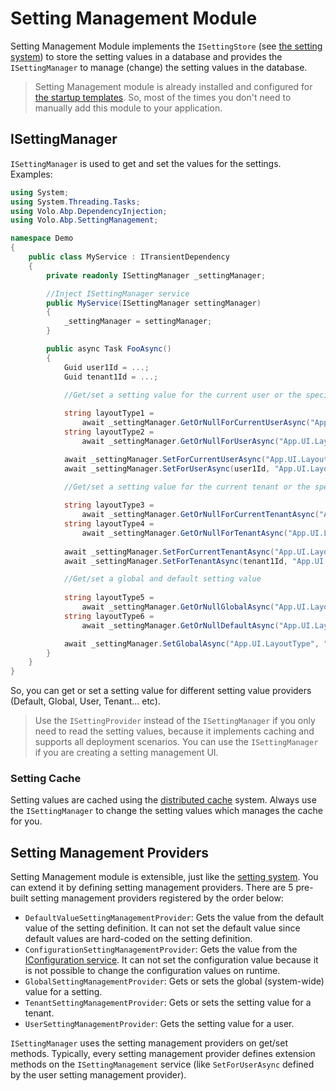 # Setting Management Module

Setting Management Module implements the `ISettingStore` (see [the setting system](../Settings.md)) to store the setting values in a database and provides the `ISettingManager` to manage (change) the setting values in the database.

> Setting Management module is already installed and configured for [the startup templates](../Startup-Templates/Index.md). So, most of the times you don't need to manually add this module to your application.

## ISettingManager

`ISettingManager` is used to get and set the values for the settings. Examples:

````csharp
using System;
using System.Threading.Tasks;
using Volo.Abp.DependencyInjection;
using Volo.Abp.SettingManagement;

namespace Demo
{
    public class MyService : ITransientDependency
    {
        private readonly ISettingManager _settingManager;

        //Inject ISettingManager service
        public MyService(ISettingManager settingManager)
        {
            _settingManager = settingManager;
        }

        public async Task FooAsync()
        {
            Guid user1Id = ...;
            Guid tenant1Id = ...;

            //Get/set a setting value for the current user or the specified user
            
            string layoutType1 =
                await _settingManager.GetOrNullForCurrentUserAsync("App.UI.LayoutType");
            string layoutType2 =
                await _settingManager.GetOrNullForUserAsync("App.UI.LayoutType", user1Id);

            await _settingManager.SetForCurrentUserAsync("App.UI.LayoutType", "LeftMenu");
            await _settingManager.SetForUserAsync(user1Id, "App.UI.LayoutType", "LeftMenu");

            //Get/set a setting value for the current tenant or the specified tenant
            
            string layoutType3 =
                await _settingManager.GetOrNullForCurrentTenantAsync("App.UI.LayoutType");
            string layoutType4 =
                await _settingManager.GetOrNullForTenantAsync("App.UI.LayoutType", tenant1Id);
            
            await _settingManager.SetForCurrentTenantAsync("App.UI.LayoutType", "LeftMenu");
            await _settingManager.SetForTenantAsync(tenant1Id, "App.UI.LayoutType", "LeftMenu");

            //Get/set a global and default setting value
            
            string layoutType5 =
                await _settingManager.GetOrNullGlobalAsync("App.UI.LayoutType");
            string layoutType6 =
                await _settingManager.GetOrNullDefaultAsync("App.UI.LayoutType");

            await _settingManager.SetGlobalAsync("App.UI.LayoutType", "TopMenu");
        }
    }
}

````

So, you can get or set a setting value for different setting value providers (Default, Global, User, Tenant... etc).

> Use the `ISettingProvider` instead of the `ISettingManager` if you only need to read the setting values, because it implements caching and supports all deployment scenarios. You can use the `ISettingManager` if you are creating a setting management UI.

### Setting Cache

Setting values are cached using the [distributed cache](../Caching.md) system. Always use the `ISettingManager` to change the setting values which manages the cache for you.

## Setting Management Providers

Setting Management module is extensible, just like the [setting system](../Settings.md).  You can extend it by defining setting management providers. There are 5 pre-built setting management providers registered by the order below:

* `DefaultValueSettingManagementProvider`: Gets the value from the default value of the setting definition. It can not set the default value since default values are hard-coded on the setting definition.
* `ConfigurationSettingManagementProvider`: Gets the value from the [IConfiguration service](../Configuration.md). It can not set the configuration value because it is not possible to change the configuration values on runtime.
* `GlobalSettingManagementProvider`: Gets or sets the global (system-wide) value for a setting.
* `TenantSettingManagementProvider`: Gets or sets the setting value for a tenant.
* `UserSettingManagementProvider`: Gets the setting value for a user.

`ISettingManager` uses the setting management providers on get/set methods. Typically, every setting management provider defines extension methods on the `ISettingManagement` service (like `SetForUserAsync` defined by the user setting management provider).